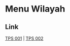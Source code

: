 # Menu Wilayah

## Link

[TPS 001](https://github.com/gigit-pemilu/pemilu-2024-74-sulawesi-tenggara/tree/main/pileg-dpr/hitung-suara/sub/74-sulawesi-tenggara/sub/07-wakatobi/sub/05-wangi-wangi-selatan/sub/2031-liya-bahari-indah/sub/001-tps)
 | 
[TPS 002](https://github.com/gigit-pemilu/pemilu-2024-74-sulawesi-tenggara/tree/main/pileg-dpr/hitung-suara/sub/74-sulawesi-tenggara/sub/07-wakatobi/sub/05-wangi-wangi-selatan/sub/2031-liya-bahari-indah/sub/002-tps)

